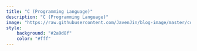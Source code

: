 ```yaml
---
title: "C (Programming Language)"
description: "C (Programming Language)"
image: "https://raw.githubusercontent.com/JavenJin/blog-image/master/content/categories/c-programming-language/c.jpg"
style:
    background: "#2a9d8f"
    color: "#fff"
---
```

